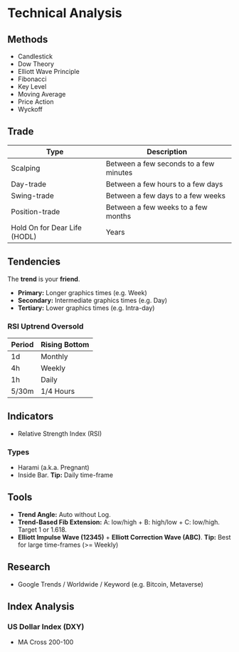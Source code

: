 # Technical Analysis

<!--
Higher-highs and Higher-lows
Lower-highs and Lower-lows

- Downtrend and Uptrend for Week
- HH/HL or LH/LL for Day/4 hours

- Use high/Low from other candles

- Stop técnico (graphical) e financeiro (percentage)
- Stop offset

- Stop Loss/Gain
-->

## Methods

- Candlestick
- Dow Theory
- Elliott Wave Principle
- Fibonacci
- Key Level
- Moving Average
- Price Action
- Wyckoff

<!--
3Ms: Mind, Method, Money
-->

## Trade

| Type                         | Description                            |
| ---------------------------- | -------------------------------------- |
| Scalping                     | Between a few seconds to a few minutes |
| Day-trade                    | Between a few hours to a few days      |
| Swing-trade                  | Between a few days to a few weeks      |
| Position-trade               | Between a few weeks to a few months    |
| Hold On for Dear Life (HODL) | Years                                  |

## Tendencies

The **trend** is your **friend**.

- **Primary:** Longer graphics times (e.g. Week)
- **Secondary:** Intermediate graphics times (e.g. Day)
- **Tertiary:** Lower graphics times (e.g. Intra-day)

### RSI Uptrend Oversold

| Period | Rising Bottom |
| ------ | ------------- |
| 1d     | Monthly       |
| 4h     | Weekly        |
| 1h     | Daily         |
| 5/30m  | 1/4 Hours     |

## Indicators

- Relative Strength Index (RSI)

### Types

- Harami (a.k.a. Pregnant)
- Inside Bar. **Tip:** Daily time-frame

## Tools

- **Trend Angle:** Auto without Log.
- **Trend-Based Fib Extension:** A: low/high + B: high/low + C: low/high. Target 1 or 1.618.
- **Elliott Impulse Wave (12345)** + **Elliott Correction Wave (ABC)**. **Tip:** Best for large time-frames (>= Weekly)

## Research

- Google Trends / Worldwide / Keyword (e.g. Bitcoin, Metaverse)

## Index Analysis

### US Dollar Index (DXY)

- MA Cross 200-100

<!--
Supply/Demand Zone (Base/Single Candle)
Last bullish candle before big decline

Psychological Supply Zone
Psychological Demand Zone

Supply Zone
1. Find the open of the last bullish candle before the drop
2. Locale the most recent right before the drop

Demand Zone
1. Find the open of the last bearish candle before the up move
2. Locale the most recent low before the up move
-->
